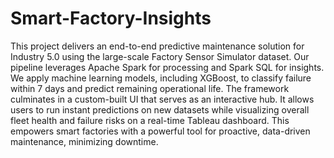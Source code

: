 # Smart-Factory-Insights
This project delivers an end-to-end predictive maintenance solution for Industry 5.0 using the large-scale Factory Sensor Simulator dataset. Our pipeline leverages Apache Spark for processing and Spark SQL for insights. We apply machine learning models, including XGBoost, to classify failure within 7 days and predict remaining operational life. The framework culminates in a custom-built UI that serves as an interactive hub. It allows users to run instant predictions on new datasets while visualizing overall fleet health and failure risks on a real-time Tableau dashboard. This empowers smart factories with a powerful tool for proactive, data-driven maintenance, minimizing downtime.
